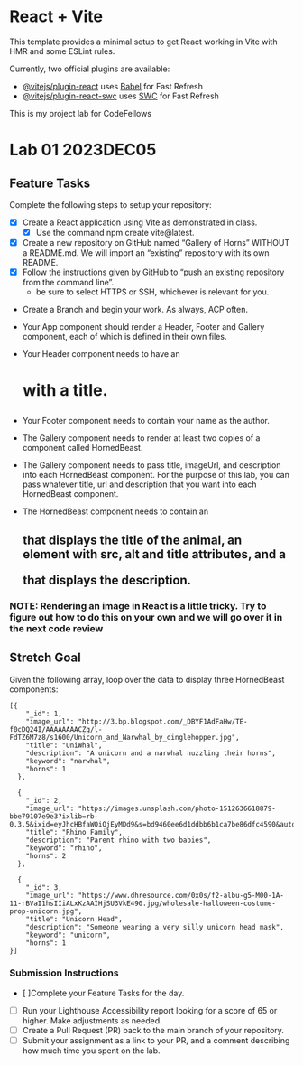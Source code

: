 # React + Vite

This template provides a minimal setup to get React working in Vite with HMR and some ESLint rules.

Currently, two official plugins are available:

- [@vitejs/plugin-react](https://github.com/vitejs/vite-plugin-react/blob/main/packages/plugin-react/README.md) uses [Babel](https://babeljs.io/) for Fast Refresh
- [@vitejs/plugin-react-swc](https://github.com/vitejs/vite-plugin-react-swc) uses [SWC](https://swc.rs/) for Fast Refresh

This is my project lab for CodeFellows
# Lab 01 2023DEC05
## Feature Tasks
Complete the following steps to setup your repository:
- [x] Create a React application using Vite as demonstrated in class.
    - [x] Use the command npm create vite@latest.
- [x] Create a new repository on GitHub named “Gallery of Horns” WITHOUT a README.md. We will import an “existing” repository with its own README.
- [x] Follow the instructions given by GitHub to “push an existing repository from the command line”.
    * be sure to select HTTPS or SSH, whichever is relevant for you.
* Create a Branch and begin your work. As always, ACP often.
* Your App component should render a Header, Footer and Gallery component, each of which is defined in their own files.

* Your Header component needs to have an <h1> with a title.

* Your Footer component needs to contain your name as the author.

* The Gallery component needs to render at least two copies of a component called HornedBeast.

* The Gallery component needs to pass title, imageUrl, and description into each HornedBeast component. For the purpose of this lab, you can pass whatever title, url and description that you want into each HornedBeast component.

* The HornedBeast component needs to contain an <h2> that displays the title of the animal, an <img> element with src, alt and title attributes, and a <p> that displays the description.
### NOTE: Rendering an image in React is a little tricky. Try to figure out how to do this on your own and we will go over it in the next code review
## Stretch Goal
Given the following array, loop over the data to display three HornedBeast components:

```
[{
    "_id": 1,
    "image_url": "http://3.bp.blogspot.com/_DBYF1AdFaHw/TE-f0cDQ24I/AAAAAAAACZg/l-FdTZ6M7z8/s1600/Unicorn_and_Narwhal_by_dinglehopper.jpg",
    "title": "UniWhal",
    "description": "A unicorn and a narwhal nuzzling their horns",
    "keyword": "narwhal",
    "horns": 1
  },

  {
    "_id": 2,
    "image_url": "https://images.unsplash.com/photo-1512636618879-bbe79107e9e3?ixlib=rb-0.3.5&ixid=eyJhcHBfaWQiOjEyMDd9&s=bd9460ee6d1ddbb6b1ca7be86dfc4590&auto=format&fit=crop&w=1825&q=80",
    "title": "Rhino Family",
    "description": "Parent rhino with two babies",
    "keyword": "rhino",
    "horns": 2
  },

  {
    "_id": 3,
    "image_url": "https://www.dhresource.com/0x0s/f2-albu-g5-M00-1A-11-rBVaI1hsIIiALxKzAAIHjSU3VkE490.jpg/wholesale-halloween-costume-prop-unicorn.jpg",
    "title": "Unicorn Head",
    "description": "Someone wearing a very silly unicorn head mask",
    "keyword": "unicorn",
    "horns": 1
}]
```
### Submission Instructions
- [ ]Complete your Feature Tasks for the day.
- [ ] Run your Lighthouse Accessibility report looking for a score of 65 or higher. Make adjustments as needed.
- [ ] Create a Pull Request (PR) back to the main branch of your repository.
- [ ] Submit your assignment as a link to your PR, and a comment describing how much time you spent on the lab.
